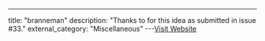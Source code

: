 ---
title: "branneman"
description: "Thanks to  for this idea as submitted in issue #33."
external_category: "Miscellaneous"
---[Visit Website](https://github.com/branneman)


